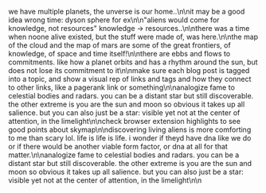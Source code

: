 we have multiple planets, the unverse is our home..\n\nit may be a good idea wrong time: dyson sphere for ex\n\n"aliens would come for knowledge, not resources" knowledge -> resources..\n\nthere was a time when noone alive existed, but the stuff were made of, was here.\n\nthe map of the cloud and the map of mars are some of the great frontiers, of knowledge, of space and time itself!\n\nthere are ebbs and flows to commitments. like how a planet orbits and has a rhythm around the sun, but does not lose its commitment to it\n\nmake sure each blog post is tagged into a topic, and show a visual rep of links and tags and how they connect to other links, like a pagerank link or something\n\nanalogize fame to celestial bodies and radars. you can be a distant star but still discoverable. the other extreme is you are the sun and moon so obvious it takes up all salience. but you can also just be a star: visible yet not at the center of attention, in the limelight\n\ncheck browser extension highlights to see good points about skymap\n\ndiscovering living aliens is more comforting to me than scary lol. life is life is life. i wonder if theyd have dna like we do or if there would be another viable form factor, or dna at all for that matter.\n\nanalogize fame to celestial bodies and radars. you can be a distant star but still discoverable. the other extreme is you are the sun and moon so obvious it takes up all salience. but you can also just be a star: visible yet not at the center of attention, in the limelight\n\n